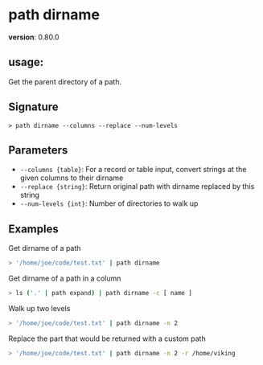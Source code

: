 # path dirname

**version**: 0.80.0

## **usage**:

Get the parent directory of a path.

## Signature

`> path dirname --columns --replace --num-levels`

## Parameters

- `--columns {table}`: For a record or table input, convert strings at the given columns to their dirname
- `--replace {string}`: Return original path with dirname replaced by this string
- `--num-levels {int}`: Number of directories to walk up

## Examples

Get dirname of a path

```bash
> '/home/joe/code/test.txt' | path dirname
```

Get dirname of a path in a column

```bash
> ls ('.' | path expand) | path dirname -c [ name ]
```

Walk up two levels

```bash
> '/home/joe/code/test.txt' | path dirname -n 2
```

Replace the part that would be returned with a custom path

```bash
> '/home/joe/code/test.txt' | path dirname -n 2 -r /home/viking
```
